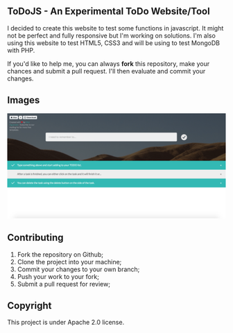 ToDoJS - An Experimental ToDo Website/Tool
-------------

I decided to create this website to test some functions in javascript. It might not be perfect and fully responsive but I'm working on solutions. I'm also using this website to test HTML5, CSS3 and will be using to test MongoDB with PHP.

If you'd like to help me, you can always **fork** this repository, make your chances and submit a pull request. I'll then evaluate and commit your changes.

Images
------------

![alt text](site-image.png "Site Preview")

Contributing
-------------

1. Fork the repository on Github;
2. Clone the project into your machine;
3. Commit your changes to your own branch;
4. Push your work to your fork;
5. Submit a pull request for review;

Copyright
-------------

This project is under Apache 2.0 license.